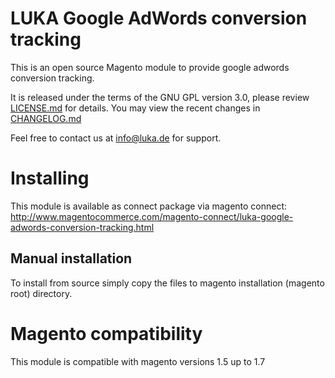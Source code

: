 # LUKA Google AdWords conversion tracking

This is an open source Magento module to provide google adwords conversion tracking.

It is released under the terms of the GNU GPL version 3.0, please review [LICENSE.md](LICENSE.md) for details.
You may view the recent changes in [CHANGELOG.md](CHANGELOG.md)

Feel free to contact us at info@luka.de for support.

# Installing

This module is available as connect package via magento connect: 
http://www.magentocommerce.com/magento-connect/luka-google-adwords-conversion-tracking.html

## Manual installation

To install from source simply copy the files to magento installation (magento root) directory.

# Magento compatibility

This module is compatible with magento versions 1.5 up to 1.7
 
